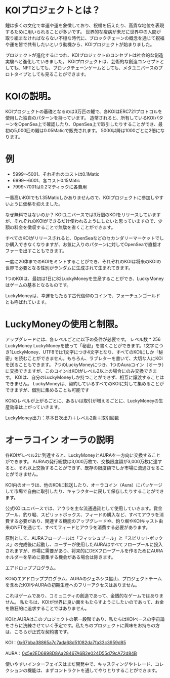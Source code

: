 # KOIプロジェクトとは？
鯉は多くの文化で幸運や運を象徴しており、祝福を伝えたり、高貴な地位を表現するために用いられることが多いです。 世界的な疫病が未だに世界中の人間が取り組まなければならない不穏な時代に、ブロックチェーンの概念を通じて祝福や運を皆で共有したいという動機から、KOIプロジェクトが始まりました。

プロジェクトが進化するにつれ、KOIプロジェクトのコンセプトは社会的な創造実験へと進化していきました。 KOIプロジェクトは、芸術的な創造コンセプトとしても、NFTとしても、ブロックチェーンゲームとしても、メタユニバースのプロトタイプとしても見ることができます。

# KOIの説明。
KOIプロジェクトの基礎となるのは3万匹の鯉で、各KOIはERC721プロトコルを使用した独自のパターンを持っています。 造幣されると、所有しているKOIパターンをOpenSea上で確認したり、OpenSea上で取引したりすることができ、最初の5,000匹の鯉は0.05Maticで販売されます。 5000以降は1000ごとに2倍になります。

# 例
+ 5999～5001、それぞれのコストは0.1Matic
+ 6999～6001、各コスト0.15Matic
+ 7999~7001は0.2マティックに各費用

一番高いKOIでも1.35Maticしかありませんので、KOIプロジェクトに参加しやすいように価格を抑えました。

なぜ無料ではないのか？ KOIユニバースでは3万個のKOIをリリースしていますが、それぞれのKOIができるだけ使われるようにしたいと思っていますので、少額の料金を徴収することで無駄を省くことができます。

すべてのKOIがリリースされると、OpenSeaなどのセカンダリーマーケットでしか購入できなくなりますが、お気に入りのパターンに対してOpenSeaで直接オファーを出すこともできます。

一度に20体までのKOIをミントすることができ、それぞれのKOIは将来のKOIの世界で必要となる性別がランダムに生成されて生まれてきます。

1つのKOIは、最初は1日に82LuckyMoneyを生産することができ、LuckyMoneyはゲームの基本となるものです。

LuckyMoneyは、幸運をもたらす古代信仰のコインで、フォーチュンゴールドとも呼ばれています。

# LuckyMoneyの使用と制限。
アップグレードには、各レベルごとに以下の条件が必要です。 レベル数 * 256 LuckyMoney
LuckyMoneyを使って「秘密」を書くことができます。1文字につき1LuckyMoney、UTF8では1文字につき4文字となり、すべてのKOIにしか「秘密」を読むことができません。もちろん、ラブレターを書いて、大切な人にKOIを送ることもできます。
7つのLuckyMoneyにつき、1つのAuraコイン（オーラ）に交換できますが、このコインはKOIがレベル2以上の場合にのみ交換できます。
KOIは、自分のLuckyMoneyしか持つことができず、相互に譲渡することはできません。
LuckyMoneyは、契約しているすべてのKOIに対して集めることができますが、個別に集めることも可能です

KOIのレベルが上がるごとに、あるいは取引が増えるごとに、LuckyMoneyの生産効率は上がっていきます。

LuckyMoney出力：基本日次出力＋レベル2乗＋取引回数


# オーラコイン オーラの説明 

各KOIがレベル2に到達すると、LuckyMoneyとAURAを一方向に交換することができます。 AURAの発行総数は3,000万枚で、交換限度額が3,000万枚に達すると、それ以上交換することができず、既存の限度額でしか市場に流通させることができません。

KOI内のオーラは、他のKOIに転送したり、オーラコイン（Aura）にパッケージして市場で自由に取引したり、キャラクターに戻して保存したりすることができます。

公式KOIユニバースでは、アウラを主な流通通貨として使用していきます。賞金プール、釣り堀、スピリットボックス、フィードの購入など、すべてアウラを消費する必要があり、関連する機能のアップグレードや、釣り堀やKOIキャスト由来のNFTを通じて、すべてフィードとアウラを消費する必要があります。

原則として、AURAフロープールは「フィッシュプール」と「スピリットボックス」の完成後に起動し、ユーザーが使用したAURAはすべてフロープールに投入されますが、市場に需要があり、将来的にDEXフロープールを作るためにAURAホルダーを早めに募集する機会がある場合は除きます。

エアドロッププログラム。

KOIのエアドロッププログラム、AURAのジェネシス鉱山、プロジェクトチームを含めたKOIやAURAの初期生産へのフリーアクセスはありません。

これはゲームであり、コミュニティの創造であって、金銭的なゲームではありません。 私たちは、KOIが世界に良い面をもたらすようにしたいのであって、お金を熱狂的に追求することではありません。


KOIとAURAはこのプロジェクトの第一段階であり、私たちはKOIベースの宇宙論をさらに洗練させていく予定です。私たちのプロジェクトに興味をお持ちの方は、こちらが正式な契約書です。

KOI：[0x67bba38865a7c7ada68d51082da7fa33c3959d85](https://polygonscan.com/address/0x67bba38865a7c7ada68d51082da7fa33c3959d85#code)

AURA：[0x5e2ED6898D8Aa28467A6B2e024D55d79cA72d84B](https://polygonscan.com/address/0x5e2ED6898D8Aa28467A6B2e024D55d79cA72d84B#code)


使いやすいインターフェイスはまだ開発中で、キャスティングやトレード、コレクションの機能は、まずコントラクトを通してやりとりすることができます。
